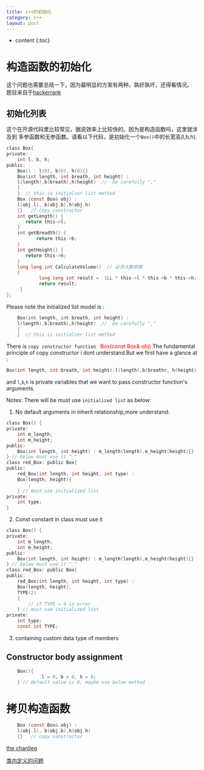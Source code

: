```yaml
---
title: c++的初始化
category: c++
layout: post
---
```

* content
{:toc}

# 构造函数的初始化
这个问题也需要总结一下，因为最明显的方案有两种。孰好孰坏，还得看情况。
题目来自于[hackerrank](https://www.hackerrank.com/challenges/box-it/problem?h_r=next-challenge&h_v=zen&isFullScreen=false)

## 初始化列表
这个在开源代码里比较常见，据说效率上比较快的。因为是构造函数吗，这里就涉及到
多参函数和无参函数。请看以下代码，是初始化一个`Box()`中的长宽高(l,b,h).

```c
class Box{
private:
    int l, b, h;
public:
    Box() : l(0), b(0), h(0){}
    Box(int length, int breath, int height) :
    l(length),b(breath),h(height)  //  be carefully ","
    {
    }  // this is initialzer list method
    Box (const Box& obj) :
    l(obj.l), b(obj.b),h(obj.h)
    {}   // copy constructor
    int getLength() {
	   return this->l;
    }
    int getBreadth() {
           return this->b;
    }
    int getHeight() {
	   return this->h;
    }
    long long int CalculateVolume()  // 必须大数梳理
    {
            long long int result =  1LL * this->l * this->b * this->h;
            return result;
     }
};
```
Please note the initialized list model is :
```c
    Box(int length, int breath, int height) :
    l(length),b(breath),h(height)  //  be carefully ","
    {
    }  // this is initialzer list method
```
There is `copy constructor function ` <font color = "red">Box(const Box& obj)</font>
The fundamental principle of copy constructor i dont understand.But we first
have a glance at :
```c
Box(int length, int breath, int height):l(length),b(breathr, h(height) {}
```
and `l`,`b`,`h` is private variables that we want to pass constructor
function's arguments.

Notes: There  will be must use `initialized list` as below:

1. No default arguments in inherit relationship,more understand:
```c
class Box() {
private:
	int m_length;
	int m_height;
public:
	Box(int length, int height) : m_length(length),m_height(height){}
} // below must use it ^_^
class red_Box: public Box{
public:
	red_Box(int length, int height, int type) :
	Box(length, height){
		;
	} // must use initialized list
private:
	int type;
}
```

2. Const constant in class must use it
```c
class Box() {
private:
	int m_length;
	int m_height;
public:
	Box(int length, int height) : m_length(length),m_height(height){}
} // below must use it ^_^
class red_Box: public Box{
public:
	red_Box(int length, int height, int type) :
	Box(length, height),
	TYPE(2)
	{
		// if TYPE = 4 is error
	} // must use initialized list
private:
	int type;
	const int TYPE;
```
3. containing custom data type of members
## Constructor body assignment
```c
    Box(){
             l = 0, b = 0, h = 0;
    } // default value is 0, maybe use below method


```

# 拷贝构造函数
```c
    Box (const Box& obj) :
    l(obj.l), b(obj.b),h(obj.h)
    {}   // copy constructor
```



[the chanlleg](https://www.hackerrank.com/challenges/box-it/problem?h_r=next-challenge&h_v=zen)

[类内定义的问题](https://stackoverflow.com/questions/10744787/operator-must-take-exactly-one-argument)
